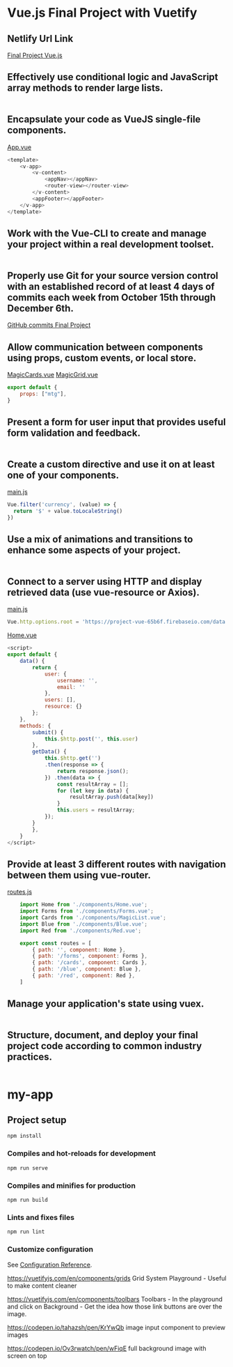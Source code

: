 # Vue.js Final Project with Vuetify

## Netlify Url Link
[Final Project Vue.js](https://zen-pare-491f91.netlify.com/)

## Effectively use conditional logic and JavaScript array methods to render large lists.

```javascript

```
## Encapsulate your code as VueJS single-file components.
[App.vue](https://github.com/TREX1883/final-vue-project-Daniel-Purrington/blob/master/src/App.vue)
```javascript
<template>
    <v-app>
        <v-content>
            <appNav></appNav>
            <router-view></router-view>
        </v-content>
        <appFooter></appFooter>
    </v-app>
</template>

```
## Work with the Vue-CLI to create and manage your project within a real development toolset.

```javascript

```
## Properly use Git for your source version control with an established record of at least 4 days of commits each week from October 15th through December 6th.
[GitHub commits Final Project ](https://github.com/TREX1883.com/)

## Allow communication between components using props, custom events, or local store.
[MagicCards.vue](https://github.com/TREX1883/final-vue-project-Daniel-Purrington/blob/master/src/components/MagicCards.vue)
[MagicGrid.vue](https://github.com/TREX1883/final-vue-project-Daniel-Purrington/blob/master/src/components/MagicGrid.vue)
```javascript
export default {
    props: ["mtg"],
}
```
## Present a form for user input that provides useful form validation and feedback.

```javascript

```
## Create a custom directive and use it on at least one of your components.
[main.js](https://github.com/TREX1883/final-vue-project-Daniel-Purrington/blob/master/src/main.js)
```javascript
Vue.filter('currency', (value) => {
  return '$' + value.toLocaleString()
})
```
## Use a mix of animations and transitions to enhance some aspects of your project.

```javascript

```
## Connect to a server using HTTP and display retrieved data (use vue-resource or Axios).
[main.js](https://github.com/TREX1883/final-vue-project-Daniel-Purrington/blob/master/src/main.js)
```javascript
Vue.http.options.root = 'https://project-vue-65b6f.firebaseio.com/data.json';
```
[Home.vue](https://github.com/TREX1883/final-vue-project-Daniel-Purrington/blob/master/src/components/Home.vue)
```javascript
<script>
export default {
    data() {
        return {
            user: {
                username: '',
                email: ''
            },
            users: [],
            resource: {}
        };
    },
    methods: {
        submit() {
            this.$http.post('', this.user)
        },
        getData() {
            this.$http.get('')
            .then(response => {
                return response.json();
            }) .then(data => {
                const resultArray = [];
                for (let key in data) {
                    resultArray.push(data[key])
                }
                this.users = resultArray;
            });
        }
        },
    }
</script>
```
## Provide at least 3 different routes with navigation between them using vue-router.
[routes.js](https://github.com/TREX1883/final-vue-project-Daniel-Purrington/blob/master/src/routes.js)

```javascript
    import Home from './components/Home.vue';
    import Forms from './components/Forms.vue';
    import Cards from './components/MagicList.vue';
    import Blue from './components/Blue.vue';
    import Red from './components/Red.vue';

    export const routes = [
        { path: '', component: Home },
        { path: '/forms', component: Forms },
        { path: '/cards', component: Cards },
        { path: '/blue', component: Blue },
        { path: '/red', component: Red },
    ]
```
## Manage your application's state using vuex.

```javascript

```
## Structure, document, and deploy your final project code according to common industry practices.

```javascript

```



# my-app

## Project setup
```
npm install
```

### Compiles and hot-reloads for development
```
npm run serve
```

### Compiles and minifies for production
```
npm run build
```

### Lints and fixes files
```
npm run lint
```

### Customize configuration
See [Configuration Reference](https://cli.vuejs.org/config/).


https://vuetifyjs.com/en/components/grids
Grid System Playground - Useful to make content cleaner

https://vuetifyjs.com/en/components/toolbars
Toolbars - In the playground and click on Background - Get the idea how those link buttons are over the image.

https://codepen.io/tahazsh/pen/KrYwQb
image input component to preview images

https://codepen.io/Ov3rwatch/pen/wFiqE
full background image with screen on top